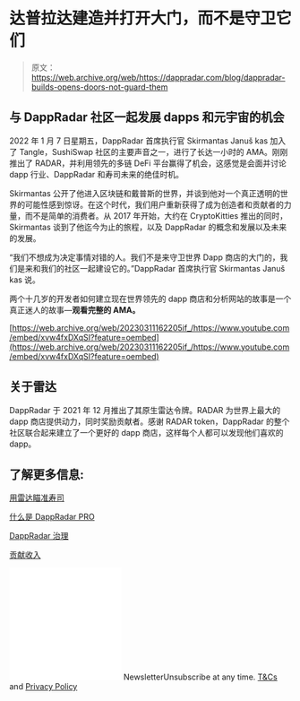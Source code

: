 # 达普拉达建造并打开大门，而不是守卫它们

> 原文：<https://web.archive.org/web/https://dappradar.com/blog/dappradar-builds-opens-doors-not-guard-them>

## 与 DappRadar 社区一起发展 dapps 和元宇宙的机会

2022 年 1 月 7 日星期五，DappRadar 首席执行官 Skirmantas Januš kas 加入了 Tangle，SushiSwap 社区的主要声音之一，进行了长达一小时的 AMA。刚刚推出了 RADAR，并利用领先的多链 DeFi 平台赢得了机会，这感觉是会面并讨论 dapp 行业、DappRadar 和寿司未来的绝佳时机。

Skirmantas 公开了他进入区块链和戴普斯的世界，并谈到他对一个真正透明的世界的可能性感到惊讶。在这个时代，我们用户重新获得了成为创造者和贡献者的力量，而不是简单的消费者。从 2017 年开始，大约在 CryptoKitties 推出的同时，Skirmantas 谈到了他迄今为止的旅程，以及 DappRadar 的概念和发展以及未来的发展。

“我们不想成为决定事情对错的人。我们不是来守卫世界 Dapp 商店的大门的，我们是来和我们的社区一起建设它的。”DappRadar 首席执行官 Skirmantas Januš kas 说。

两个十几岁的开发者如何建立现在世界领先的 dapp 商店和分析网站的故事是一个真正迷人的故事—**观看完整的 AMA。**

[https://web.archive.org/web/20230311162205if_/https://www.youtube.com/embed/xvw4fxDXqSI?feature=oembed](https://web.archive.org/web/20230311162205if_/https://www.youtube.com/embed/xvw4fxDXqSI?feature=oembed)

## 关于雷达

DappRadar 于 2021 年 12 月推出了其原生雷达令牌。RADAR 为世界上最大的 dapp 商店提供动力，同时奖励贡献者。感谢 RADAR token，DappRadar 的整个社区联合起来建立了一个更好的 dapp 商店，这样每个人都可以发现他们喜欢的 dapp。

## 了解更多信息:

[用雷达瞄准寿司](https://web.archive.org/web/20230311162205/https://dappradar.com/blog/how-to-stake-radar-for-rewards-on-sushiswap)

[什么是 DappRadar PRO](https://web.archive.org/web/20230311162205/https://dappradar.com/blog/thanks-to-the-radar-airdrop-you-got-dappradar-pro-what-does-it-do)

[DappRadar 治理](https://web.archive.org/web/20230311162205/https://dappradar.com/blog/what-is-governance-in-the-dapp-ecosystem)

[贡献收入](https://web.archive.org/web/20230311162205/https://dappradar.com/blog/radar-contribute2earn-benefit-businesses-and-dapp-community)

![](img/6d5a4a2d609c56e1a5771717e54ba759.png) NewsletterUnsubscribe at any time. [T&Cs](https://web.archive.org/web/20230311162205/https://dappradar.com/terms) and [Privacy Policy](https://web.archive.org/web/20230311162205/https://dappradar.com/privacy-policy)